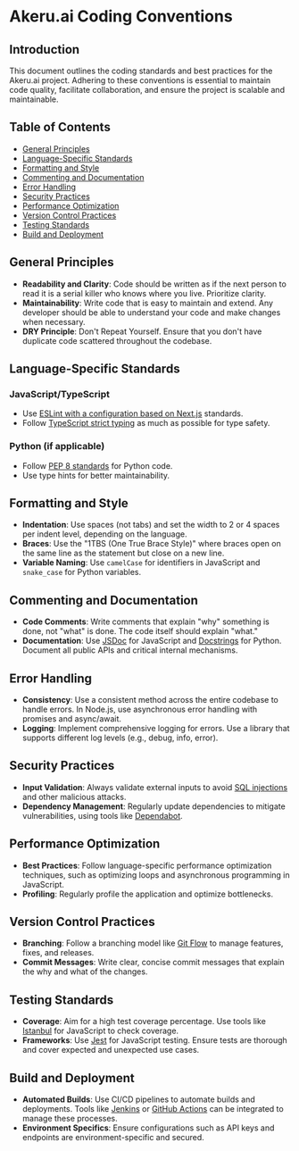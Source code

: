 # Akeru.ai Coding Conventions

## Introduction

This document outlines the coding standards and best practices for the Akeru.ai project. Adhering to these conventions is essential to maintain code quality, facilitate collaboration, and ensure the project is scalable and maintainable.

## Table of Contents

- [General Principles](#general-principles)
- [Language-Specific Standards](#language-specific-standards)
- [Formatting and Style](#formatting-and-style)
- [Commenting and Documentation](#commenting-and-documentation)
- [Error Handling](#error-handling)
- [Security Practices](#security-practices)
- [Performance Optimization](#performance-optimization)
- [Version Control Practices](#version-control-practices)
- [Testing Standards](#testing-standards)
- [Build and Deployment](#build-and-deployment)

## General Principles

- **Readability and Clarity**: Code should be written as if the next person to read it is a serial killer who knows where you live. Prioritize clarity.
- **Maintainability**: Write code that is easy to maintain and extend. Any developer should be able to understand your code and make changes when necessary.
- **DRY Principle**: Don't Repeat Yourself. Ensure that you don't have duplicate code scattered throughout the codebase.

## Language-Specific Standards

### JavaScript/TypeScript

- Use [ESLint with a configuration based on Next.js](https://nextjs.org/docs/pages/building-your-application/configuring/eslint) standards.
- Follow [TypeScript strict typing](https://www.typescriptlang.org/tsconfig#strict) as much as possible for type safety.

### Python (if applicable)

- Follow [PEP 8 standards](https://peps.python.org/pep-0008/) for Python code.
- Use type hints for better maintainability.

## Formatting and Style

- **Indentation**: Use spaces (not tabs) and set the width to 2 or 4 spaces per indent level, depending on the language.
- **Braces**: Use the "1TBS (One True Brace Style)" where braces open on the same line as the statement but close on a new line.
- **Variable Naming**: Use `camelCase` for identifiers in JavaScript and `snake_case` for Python variables.

## Commenting and Documentation

- **Code Comments**: Write comments that explain "why" something is done, not "what" is done. The code itself should explain "what."
- **Documentation**: Use [JSDoc](https://jsdoc.app/) for JavaScript and [Docstrings](https://peps.python.org/pep-0257/) for Python. Document all public APIs and critical internal mechanisms.

## Error Handling

- **Consistency**: Use a consistent method across the entire codebase to handle errors. In Node.js, use asynchronous error handling with promises and async/await.
- **Logging**: Implement comprehensive logging for errors. Use a library that supports different log levels (e.g., debug, info, error).

## Security Practices

- **Input Validation**: Always validate external inputs to avoid [SQL injections](https://www.simplilearn.com/tutorials/cyber-security-tutorial/what-is-sql-injection) and other malicious attacks.
- **Dependency Management**: Regularly update dependencies to mitigate vulnerabilities, using tools like [Dependabot](https://docs.github.com/en/code-security/getting-started/dependabot-quickstart-guide).

## Performance Optimization

- **Best Practices**: Follow language-specific performance optimization techniques, such as optimizing loops and asynchronous programming in JavaScript.
- **Profiling**: Regularly profile the application and optimize bottlenecks.

## Version Control Practices

- **Branching**: Follow a branching model like [Git Flow](https://github.com/nvie/gitflow) to manage features, fixes, and releases.
- **Commit Messages**: Write clear, concise commit messages that explain the why and what of the changes.

## Testing Standards

- **Coverage**: Aim for a high test coverage percentage. Use tools like [Istanbul](https://istanbul.js.org/) for JavaScript to check coverage.
- **Frameworks**: Use [Jest](https://jestjs.io/) for JavaScript testing. Ensure tests are thorough and cover expected and unexpected use cases.

## Build and Deployment

- **Automated Builds**: Use CI/CD pipelines to automate builds and deployments. Tools like [Jenkins](https://www.jenkins.io/) or [GitHub Actions](https://docs.github.com/en/actions) can be integrated to manage these processes.
- **Environment Specifics**: Ensure configurations such as API keys and endpoints are environment-specific and secured.
